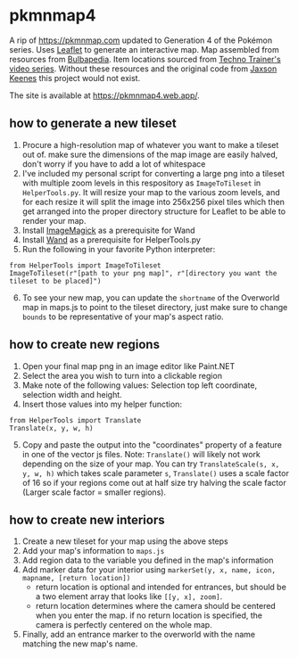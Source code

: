 # pkmnmap4
A rip of <https://pkmnmap.com> updated to Generation 4 of the Pokémon series. Uses [Leaflet](https://leafletjs.com/) to generate an interactive map. Map assembled from resources from [Bulbapedia](https://bulbapedia.bulbagarden.net/wiki/Category:Platinum_locations). Item locations sourced from [Techno Trainer's video series](https://youtube.com/playlist?list=PLDHidtsnukfIVS-VhbJRuxHVfKgmPduIE&si=agUfWjlSWxbYmLkX). Without these resources and the original code from [Jaxson Keenes](https://www.jaxsonkeenes.com/) this project would not exist.

The site is available at <https://pkmnmap4.web.app/>.

## how to generate a new tileset
1. Procure a high-resolution map of whatever you want to make a tileset out of. make sure the dimensions of the map image are easily halved, don't worry if you have to add a lot of whitespace
1. I've included my personal script for converting a large png into a tileset with multiple zoom levels in this respository as `ImageToTileset` in `HelperTools.py`. It will resize your map to the various zoom levels, and for each resize it will split the image into 256x256 pixel tiles which then get arranged into the proper directory structure for Leaflet to be able to render your map.
1. Install [ImageMagick](https://imagemagick.org/index.php) as a prerequisite for Wand
1. Install [Wand](https://docs.wand-py.org/en/0.6.12/) as a prerequisite for HelperTools.py
1. Run the following in your favorite Python interpreter:
```
from HelperTools import ImageToTileset
ImageToTileset(r"[path to your png map]", r"[directory you want the tileset to be placed]")
```
6. To see your new map, you can update the `shortname` of the Overworld map in maps.js to point to the tileset directory, just make sure to change `bounds` to be representative of your map's aspect ratio.

## how to create new regions
1. Open your final map png in an image editor like Paint.NET
1. Select the area you wish to turn into a clickable region
1. Make note of the following values: Selection top left coordinate, selection width and height.
1. Insert those values into my helper function:
```
from HelperTools import Translate
Translate(x, y, w, h)
```
5. Copy and paste the output into the "coordinates" property of a feature in one of the vector js files.
    Note: `Translate()` will likely not work depending on the size of your map. You can try `TranslateScale(s, x, y, w, h)` which takes scale parameter `s`, `Translate()` uses a scale factor of 16 so if your regions come out at half size try halving the scale factor (Larger scale factor = smaller regions).

## how to create new interiors
1. Create a new tileset for your map using the above steps
1. Add your map's information to `maps.js`
1. Add region data to the variable you defined in the map's information
1. Add marker data for your interior using `markerSet(y, x, name, icon, mapname, [return location])`
    - return location is optional and intended for entrances, but should be a two element array that looks like `[[y, x], zoom]`.
    - return location determines where the camera should be centered when you enter the map. if no return location is specified, the camera is perfectly centered on the whole map.
1. Finally, add an entrance marker to the overworld with the name matching the new map's name.